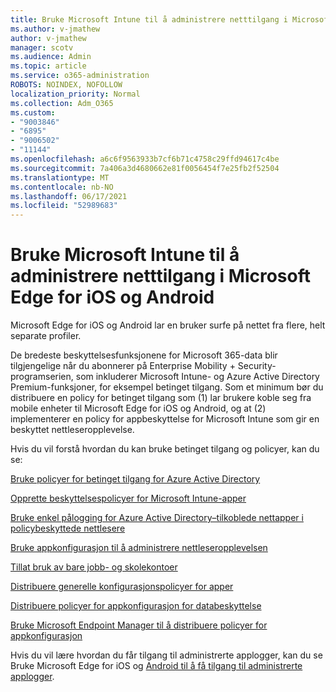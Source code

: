 ```yaml
---
title: Bruke Microsoft Intune til å administrere netttilgang i Microsoft Edge for iOS og Android
ms.author: v-jmathew
author: v-jmathew
manager: scotv
ms.audience: Admin
ms.topic: article
ms.service: o365-administration
ROBOTS: NOINDEX, NOFOLLOW
localization_priority: Normal
ms.collection: Adm_O365
ms.custom:
- "9003846"
- "6895"
- "9006502"
- "11144"
ms.openlocfilehash: a6c6f9563933b7cf6b71c4758c29ffd94617c4be
ms.sourcegitcommit: 7a406a3d4680662e81f0056454f7e25fb2f52504
ms.translationtype: MT
ms.contentlocale: nb-NO
ms.lasthandoff: 06/17/2021
ms.locfileid: "52989683"
---
```

# <a name="use-microsoft-intune-to-manage-web-access-in-microsoft-edge-for-ios-and-android"></a>Bruke Microsoft Intune til å administrere netttilgang i Microsoft Edge for iOS og Android

Microsoft Edge for iOS og Android lar en bruker surfe på nettet fra flere, helt separate profiler.

De bredeste beskyttelsesfunksjonene for Microsoft 365-data blir tilgjengelige når du abonnerer på Enterprise Mobility + Security-programserien, som inkluderer Microsoft Intune- og Azure Active Directory Premium-funksjoner, for eksempel betinget tilgang. Som et minimum bør du distribuere en policy for betinget tilgang som (1) lar brukere koble seg fra mobile enheter til Microsoft Edge for iOS og Android, og at (2) implementerer en policy for appbeskyttelse for Microsoft Intune som gir en beskyttet nettleseropplevelse.

Hvis du vil forstå hvordan du kan bruke betinget tilgang og policyer, kan du se:

[Bruke policyer for betinget tilgang for Azure Active Directory](https://go.microsoft.com/fwlink/?linkid=2132481)

[Opprette beskyttelsespolicyer for Microsoft Intune-apper](https://go.microsoft.com/fwlink/?linkid=2132651)

[Bruke enkel pålogging for Azure Active Directory–tilkoblede nettapper i policybeskyttede nettlesere](https://go.microsoft.com/fwlink/?linkid=2132482)

[Bruke appkonfigurasjon til å administrere nettleseropplevelsen](https://go.microsoft.com/fwlink/?linkid=2132483)

[Tillat bruk av bare jobb- og skolekontoer](https://go.microsoft.com/fwlink/?linkid=2132652)

[Distribuere generelle konfigurasjonspolicyer for apper](https://go.microsoft.com/fwlink/?linkid=2132653)

[Distribuere policyer for appkonfigurasjon for databeskyttelse](https://go.microsoft.com/fwlink/?linkid=2132654)

[Bruke Microsoft Endpoint Manager til å distribuere policyer for appkonfigurasjon](https://go.microsoft.com/fwlink/?linkid=2132707)

Hvis du vil lære hvordan du får tilgang til administrerte applogger, kan du se Bruke Microsoft Edge for iOS og [Android til å få tilgang til administrerte applogger](https://go.microsoft.com/fwlink/?linkid=2132578).
